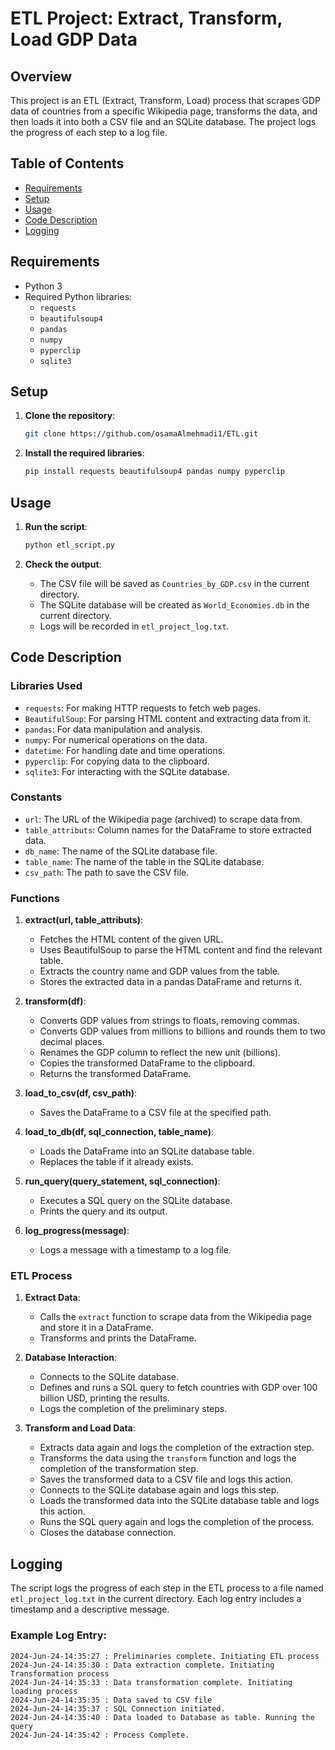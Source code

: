 # ETL Project: Extract, Transform, Load GDP Data

## Overview

This project is an ETL (Extract, Transform, Load) process that scrapes GDP data of countries from a specific Wikipedia page, transforms the data, and then loads it into both a CSV file and an SQLite database. The project logs the progress of each step to a log file.

## Table of Contents

- [Requirements](#requirements)
- [Setup](#setup)
- [Usage](#usage)
- [Code Description](#code-description)
- [Logging](#logging)

## Requirements

- Python 3
- Required Python libraries:
  - `requests`
  - `beautifulsoup4`
  - `pandas`
  - `numpy`
  - `pyperclip`
  - `sqlite3` 

## Setup

1. **Clone the repository**:

    ```bash
    git clone https://github.com/osamaAlmehmadi1/ETL.git
    
    ```

1. **Install the required libraries**:

    ```bash
    pip install requests beautifulsoup4 pandas numpy pyperclip
    ```

## Usage

1. **Run the script**:

    ```bash
    python etl_script.py
    ```

2. **Check the output**:
    - The CSV file will be saved as `Countries_by_GDP.csv` in the current directory.
    - The SQLite database will be created as `World_Economies.db` in the current directory.
    - Logs will be recorded in `etl_project_log.txt`.

## Code Description

### Libraries Used

- `requests`: For making HTTP requests to fetch web pages.
- `BeautifulSoup`: For parsing HTML content and extracting data from it.
- `pandas`: For data manipulation and analysis.
- `numpy`: For numerical operations on the data.
- `datetime`: For handling date and time operations.
- `pyperclip`: For copying data to the clipboard.
- `sqlite3`: For interacting with the SQLite database.

### Constants

- `url`: The URL of the Wikipedia page (archived) to scrape data from.
- `table_attributs`: Column names for the DataFrame to store extracted data.
- `db_name`: The name of the SQLite database file.
- `table_name`: The name of the table in the SQLite database.
- `csv_path`: The path to save the CSV file.

### Functions

1. **extract(url, table_attributs)**:
   - Fetches the HTML content of the given URL.
   - Uses BeautifulSoup to parse the HTML content and find the relevant table.
   - Extracts the country name and GDP values from the table.
   - Stores the extracted data in a pandas DataFrame and returns it.

2. **transform(df)**:
   - Converts GDP values from strings to floats, removing commas.
   - Converts GDP values from millions to billions and rounds them to two decimal places.
   - Renames the GDP column to reflect the new unit (billions).
   - Copies the transformed DataFrame to the clipboard.
   - Returns the transformed DataFrame.

3. **load_to_csv(df, csv_path)**:
   - Saves the DataFrame to a CSV file at the specified path.

4. **load_to_db(df, sql_connection, table_name)**:
   - Loads the DataFrame into an SQLite database table.
   - Replaces the table if it already exists.

5. **run_query(query_statement, sql_connection)**:
   - Executes a SQL query on the SQLite database.
   - Prints the query and its output.

6. **log_progress(message)**:
   - Logs a message with a timestamp to a log file.

### ETL Process

1. **Extract Data**:
   - Calls the `extract` function to scrape data from the Wikipedia page and store it in a DataFrame.
   - Transforms and prints the DataFrame.

2. **Database Interaction**:
   - Connects to the SQLite database.
   - Defines and runs a SQL query to fetch countries with GDP over 100 billion USD, printing the results.
   - Logs the completion of the preliminary steps.

3. **Transform and Load Data**:
   - Extracts data again and logs the completion of the extraction step.
   - Transforms the data using the `transform` function and logs the completion of the transformation step.
   - Saves the transformed data to a CSV file and logs this action.
   - Connects to the SQLite database again and logs this step.
   - Loads the transformed data into the SQLite database table and logs this action.
   - Runs the SQL query again and logs the completion of the process.
   - Closes the database connection.

## Logging

The script logs the progress of each step in the ETL process to a file named `etl_project_log.txt` in the current directory. Each log entry includes a timestamp and a descriptive message.

### Example Log Entry:

```
2024-Jun-24-14:35:27 : Preliminaries complete. Initiating ETL process
2024-Jun-24-14:35:30 : Data extraction complete. Initiating Transformation process
2024-Jun-24-14:35:33 : Data transformation complete. Initiating loading process
2024-Jun-24-14:35:35 : Data saved to CSV file
2024-Jun-24-14:35:37 : SQL Connection initiated.
2024-Jun-24-14:35:40 : Data loaded to Database as table. Running the query
2024-Jun-24-14:35:42 : Process Complete.
```


